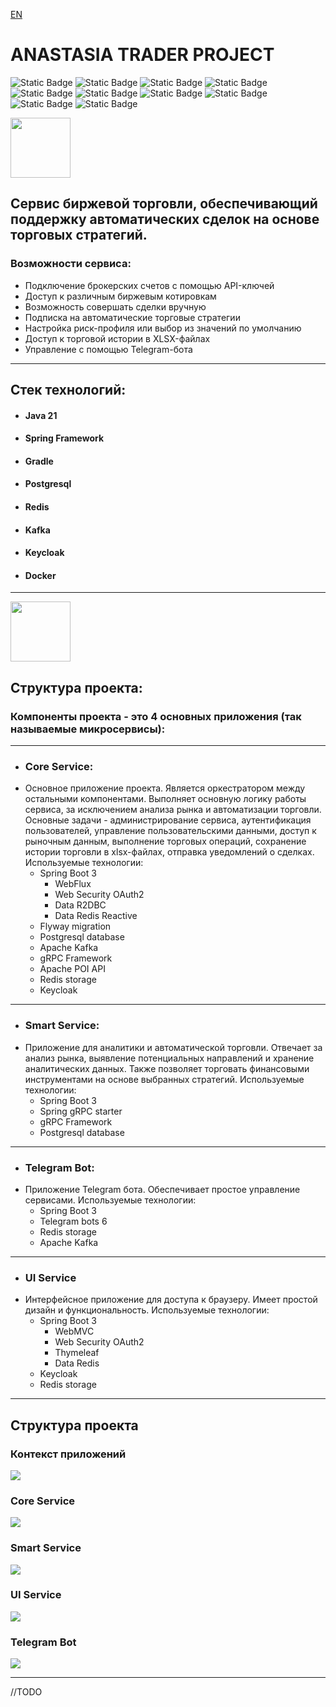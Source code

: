 <a href=https://github.com/Stas-Kuprienko/Anastasia_trader_project/blob/master/readme.md>EN</a>
# ANASTASIA TRADER PROJECT
![Static Badge](https://img.shields.io/badge/https%3A%2F%2Fimg.shields.io%2Fbadge%2Fany_text-Spring_Framework-green?style=flat-square&logo=Spring&logoColor=green&label=%7C)
![Static Badge](https://img.shields.io/badge/%20https%3A%2F%2Fimg.shields.io%2Fbadge%2Fany_text-Gradle-blue?style=flat-square&logo=Gradle&logoColor=darkgreen&label=%7C&labelColor=white&color=grey)
![Static Badge](https://img.shields.io/badge/%20https%3A%2F%2Fimg.shields.io%2Fbadge%2Fany_text-Docker-blue?style=flat-square&logo=Docker&logoColor=%233399ff&label=%7C&labelColor=white&color=grey)
![Static Badge](https://img.shields.io/badge/%20https%3A%2F%2Fimg.shields.io%2Fbadge%2Fany_text-PostgreSQL-blue?style=flat-square&logo=postgresql&logoColor=white&label=%7C&labelColor=blue&color=grey)
![Static Badge](https://img.shields.io/badge/https%3A%2F%2Fimg.shields.io%2Fbadge%2Fany_text-Hibernate-steelblue?style=flat-square&logo=Hibernate&logoColor=yellow&label=%7C&labelColor=grey)
![Static Badge](https://img.shields.io/badge/https%3A%2F%2Fimg.shields.io%2Fbadge%2Fany_text-gRPC-mediumturquoise?style=flat-square&logo=java&logoColor=mediumturquoise&label=%3C-%3E|&labelColor=grey)
![Static Badge](https://img.shields.io/badge/%20https%3A%2F%2Fimg.shields.io%2Fbadge%2Fany_text-Telegram_API-blue?logo=telegram&label=%7C)
![Static Badge](https://img.shields.io/badge/%20https%3A%2F%2Fimg.shields.io%2Fbadge%2Fany_text-Apache_Kafka-blue?style=flat-square&logo=Apache%20Kafka&logoColor=black&label=%7C&labelColor=white&color=darkblue)
![Static Badge](https://img.shields.io/badge/%20https%3A%2F%2Fimg.shields.io%2Fbadge%2Fany_text-Redis-blue?style=flat-square&logo=redis&logoColor=white&label=%7C&labelColor=red&color=grey)
![Static Badge](https://img.shields.io/badge/%20https%3A%2F%2Fimg.shields.io%2Fbadge%2Fany_text-Keycloak-blue?style=flat-square&logo=keycloak&logoColor=%233399ff&label=%7C&labelColor=white&color=grey)


<img src="project_files/hello.webp" style="max-width: 96px; width: 96px;">

## Сервис биржевой торговли, обеспечивающий поддержку автоматических сделок на основе торговых стратегий.
### Возможности сервиса:
- Подключение брокерских счетов с помощью API-ключей
- Доступ к различным биржевым котировкам
- Возможность совершать сделки вручную
- Подписка на автоматические торговые стратегии
- Настройка риск-профиля или выбор из значений по умолчанию
- Доступ к торговой истории в XLSX-файлах
- Управление с помощью Telegram-бота
***
## Стек технологий:
+ #### Java 21
+ #### Spring Framework
+ #### Gradle
+ #### Postgresql
+ #### Redis
+ #### Kafka
+ #### Keycloak
+ #### Docker
***
<img src="project_files/laptop.webp" style="max-width: 96px; width: 96px;">

## Структура проекта:
### Компоненты проекта - это 4 основных приложения (так называемые микросервисы):
***
+ ### Core Service:
+ Основное приложение проекта. Является оркестратором между остальными компонентами.
  Выполняет основную логику работы сервиса, за исключением анализа рынка и автоматизации торговли.
  Основные задачи -
  администрирование сервиса,
  аутентификация пользователей,
  управление пользовательскими данными,
  доступ к рыночным данным,
  выполнение торговых операций,
  сохранение истории торговли в xlsx-файлах,
  отправка уведомлений о сделках.
  Используемые технологии:
  + Spring Boot 3
      + WebFlux
      + Web Security OAuth2
      + Data R2DBC
      + Data Redis Reactive
  + Flyway migration
  + Postgresql database
  + Apache Kafka
  + gRPC Framework
  + Apache POI API
  + Redis storage
  + Keycloak
***
+ ### Smart Service:
+ Приложение для аналитики и автоматической торговли.
  Отвечает за анализ рынка, выявление потенциальных направлений и хранение аналитических данных.
  Также позволяет торговать финансовыми инструментами на основе выбранных стратегий.
  Используемые технологии:
  + Spring Boot 3
  + Spring gRPC starter
  + gRPC Framework
  + Postgresql database
***
+ ### Telegram Bot:
+ Приложение Telegram бота. Обеспечивает простое управление сервисами.
  Используемые технологии:
  + Spring Boot 3
  + Telegram bots 6
  + Redis storage
  + Apache Kafka
***
+ ### UI Service
+ Интерфейсное приложение для доступа к браузеру.
  Имеет простой дизайн и функциональность.
  Используемые технологии:
  + Spring Boot 3
    + WebMVC
    + Web Security OAuth2
    + Thymeleaf
    + Data Redis
  + Keycloak
  + Redis storage
***

## Структура проекта

### Контекст приложений

<img src="project_files/project_RU.png">

### Core Service

<img src="project_files/core-service_RU.png">

### Smart Service

<img src="project_files/smart-service_RU.png">

### UI Service

<img src="project_files/ui-service_RU.png">

### Telegram Bot

<img src="project_files/telegram-bot_RU.png">

***
 
//TODO
